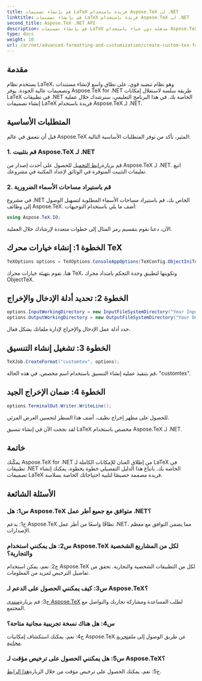 ```yaml
---
title: قم بإنشاء تصميمات LaTeX فريدة باستخدام Aspose.TeX لـ .NET
linktitle: قم بإنشاء تصميمات LaTeX فريدة باستخدام Aspose.TeX لـ .NET
second_title: Aspose.TeX .NET API
description: قم بإنشاء تصميمات LaTeX مذهلة دون عناء باستخدام Aspose.TeX for .NET. قم بالتنزيل الآن للتكامل السلس مع مشاريع .NET الخاصة بك.
type: docs
weight: 10
url: /ar/net/advanced-formatting-and-customization/create-custom-tex-formats/
---
```

## مقدمة

يستخدم نظام LaTeX، وهو نظام تنضيد قوي، على نطاق واسع لإنشاء مستندات وتصميمات عالية الجودة. يوفر Aspose.TeX for .NET طريقة سلسة لاستغلال إمكانات LaTeX في تطبيقات .NET الخاصة بك. في هذا البرنامج التعليمي، سنرشدك خلال عملية إنشاء تصميمات LaTeX فريدة باستخدام Aspose.TeX لـ .NET.

## المتطلبات الأساسية

قبل أن نتعمق في عالم Aspose.TeX المثير، تأكد من توفر المتطلبات الأساسية التالية:

### 1. قم بتثبيت Aspose.TeX لـ .NET

 قم بزيارة[رابط التحميل](https://releases.aspose.com/tex/net/) للحصول على أحدث إصدار من Aspose.TeX لـ .NET. اتبع تعليمات التثبيت المتوفرة في الوثائق لإعداد المكتبة في مشروعك.

### 2. قم باستيراد مساحات الأسماء الضرورية

في مشروع .NET الخاص بك، قم باستيراد مساحات الأسماء المطلوبة لتسهيل الوصول إلى وظائف Aspose.TeX. أضف ما يلي باستخدام التوجيهات:

```csharp
using Aspose.TeX.IO;
```

الآن، دعنا نقوم بتقسيم رمز المثال إلى خطوات متعددة لإرشادك خلال العملية.

## الخطوة 1: إنشاء خيارات محرك TeX

```csharp
TeXOptions options = TeXOptions.ConsoleAppOptions(TeXConfig.ObjectIniTeX);
```

هنا، نقوم بتهيئة خيارات محرك TeX، وتكوينها لتطبيق وحدة التحكم بامتداد محرك ObjectTeX.

## الخطوة 2: تحديد أدلة الإدخال والإخراج

```csharp
options.InputWorkingDirectory = new InputFileSystemDirectory("Your Input Directory");
options.OutputWorkingDirectory = new OutputFileSystemDirectory("Your Output Directory");
```

حدد أدلة عمل الإدخال والإخراج لإدارة ملفاتك بشكل فعال.

## الخطوة 3: تشغيل إنشاء التنسيق

```csharp
TeXJob.CreateFormat("customtex", options);
```

قم بتنفيذ عملية إنشاء التنسيق باستخدام اسم مخصص، في هذه الحالة، "customtex".

## الخطوة 4: ضمان الإخراج الجيد

```csharp
options.TerminalOut.Writer.WriteLine();
```

للحصول على مظهر إخراج نظيف، أضف هذا السطر لتحسين العرض المرئي.

لقد نجحت الآن في إنشاء تنسيق LaTeX مخصص باستخدام Aspose.TeX لـ .NET.

## خاتمة

يمكّنك Aspose.TeX for .NET من إطلاق العنان للإمكانات الكاملة لـ LaTeX في تطبيقات .NET الخاصة بك. باتباع هذا الدليل التفصيلي خطوة بخطوة، يمكنك إنشاء تصميمات LaTeX فريدة مصممة خصيصًا لتلبية احتياجاتك الخاصة بسلاسة.

## الأسئلة الشائعة

### س1: هل Aspose.TeX متوافق مع جميع أطر عمل .NET؟

ج1: يدعم Aspose.TeX نطاقًا واسعًا من أطر عمل .NET، مما يضمن التوافق مع معظم الإصدارات.

### س2: هل يمكنني استخدام Aspose.TeX لكل من المشاريع الشخصية والتجارية؟

ج2: نعم، يمكن استخدام Aspose.TeX لكل من التطبيقات الشخصية والتجارية. تحقق من تفاصيل الترخيص لمزيد من المعلومات.

### س3: كيف يمكنني الحصول على الدعم لـ Aspose.TeX؟

 ج3: قم بزيارة[منتدى Aspose.TeX](https://forum.aspose.com/c/tex/47) لطلب المساعدة ومشاركة تجاربك والتواصل مع المجتمع.

### س4: هل هناك نسخة تجريبية مجانية متاحة؟

 ج4: نعم، يمكنك استكشاف إمكانيات Aspose.TeX عن طريق الوصول إلى ملف[تجربة مجانية](https://releases.aspose.com/).

### س5: هل يمكنني الحصول على ترخيص مؤقت لـ Aspose.TeX؟

 ج5: نعم، يمكنك الحصول على ترخيص مؤقت من خلال الزيارة[هذا الرابط](https://purchase.aspose.com/temporary-license/).